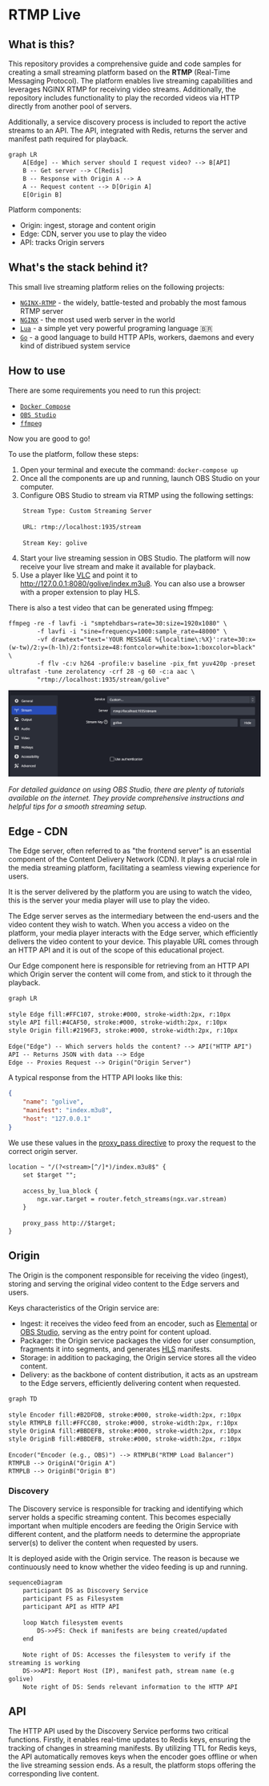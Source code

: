 # RTMP Live

## What is this?

This repository provides a comprehensive guide and code samples for creating a small streaming platform based on the **RTMP** (Real-Time Messaging Protocol). The platform enables live streaming capabilities and leverages NGINX RTMP for receiving video streams. Additionally, the repository includes functionality to play the recorded videos via HTTP directly from another pool of servers.

Additionally, a service discovery process is included to report the active streams to an API. The API, integrated with Redis, returns the server and manifest path required for playback.

```mermaid
graph LR
    A[Edge] -- Which server should I request video? --> B[API]
    B -- Get server --> C[Redis]
    B -- Response with Origin A --> A
    A -- Request content --> D[Origin A]
    E[Origin B]
```

Platform components:

* Origin: ingest, storage and content origin
* Edge: CDN, server you use to play the video
* API: tracks Origin servers

## What's the stack behind it?

This small live streaming platform relies on the following projects:

* [`NGINX-RTMP`](https://github.com/arut/nginx-rtmp-module) - the widely, battle-tested and probably the most famous RTMP server
* [`NGINX`](https://www.nginx.com/) - the most used werb server in the world
* [`Lua`](https://www.lua.org/) - a simple yet very powerful programing language 🇧🇷
* [`Go`](https://go.dev/) - a good language to build HTTP APIs, workers, daemons and every kind of distribued system service

## How to use

There are some requirements you need to run this project:
* [`Docker Compose`](https://docs.docker.com/compose/)
* [`OBS Studio`](https://obsproject.com/)
* [`ffmpeg`](https://www.ffmpeg.org/)

Now you are good to go!

To use the platform, follow these steps:

1. Open your terminal and execute the command:
```docker-compose up```
2. Once all the components are up and running, launch OBS Studio on your computer.
3. Configure OBS Studio to stream via RTMP using the following settings:

```
    Stream Type: Custom Streaming Server

    URL: rtmp://localhost:1935/stream

    Stream Key: golive
```

4. Start your live streaming session in OBS Studio. The platform will now receive your live stream and make it available for playback.
5. Use a player like [VLC](https://www.videolan.org/vlc/) and point it to http://127.0.0.1:8080/golive/index.m3u8. You can also use a browser with a proper extension to play HLS.

There is also a test video that can be generated using ffmpeg:

```console
ffmpeg -re -f lavfi -i "smptehdbars=rate=30:size=1920x1080" \
        -f lavfi -i "sine=frequency=1000:sample_rate=48000" \
        -vf drawtext="text='YOUR MESSAGE %{localtime\:%X}':rate=30:x=(w-tw)/2:y=(h-lh)/2:fontsize=48:fontcolor=white:box=1:boxcolor=black" \
        -f flv -c:v h264 -profile:v baseline -pix_fmt yuv420p -preset ultrafast -tune zerolatency -crf 28 -g 60 -c:a aac \
        "rtmp://localhost:1935/stream/golive"
```

![RTMP Settings](misc/rtmp_settings.png)

*For detailed guidance on using OBS Studio, there are plenty of tutorials available on the internet. They provide comprehensive instructions and helpful tips for a smooth streaming setup.*

## Edge - CDN

The Edge server, often referred to as "the frontend server" is an essential component of the Content Delivery Network (CDN). It plays a crucial role in the media streaming platform, facilitating a seamless viewing experience for users.

It is the server delivered by the platform you are using to watch the video, this is the server your media player will use to play the video.

The Edge server serves as the intermediary between the end-users and the video content they wish to watch. When you access a video on the platform, your media player interacts with the Edge server, which efficiently delivers the video content to your device. This playable URL comes through an HTTP API and it is out of the scope of this educational project.

Our Edge component here is responsible for retrieving from an HTTP API which Origin server the content will come from, and stick to it through the playback.

```mermaid
graph LR

style Edge fill:#FFC107, stroke:#000, stroke-width:2px, r:10px
style API fill:#4CAF50, stroke:#000, stroke-width:2px, r:10px
style Origin fill:#2196F3, stroke:#000, stroke-width:2px, r:10px

Edge("Edge") -- Which servers holds the content? --> API("HTTP API")
API -- Returns JSON with data --> Edge
Edge -- Proxies Request --> Origin("Origin Server")
```

A typical response from the HTTP API looks like this:

```json
{
    "name": "golive",
    "manifest": "index.m3u8",
    "host": "127.0.0.1"
}
```

We use these values in the [proxy_pass directive](https://docs.nginx.com/nginx/admin-guide/web-server/reverse-proxy/) to proxy the request to the correct origin server.


```nginx
location ~ "/(?<stream>[^/]*)/index.m3u8$" {
    set $target "";

    access_by_lua_block {
        ngx.var.target = router.fetch_streams(ngx.var.stream)
    }

    proxy_pass http://$target;
}
```

## Origin

The Origin is the component responsible for receiving the video (ingest), storing and serving the original video content to the Edge servers and users.

Keys characteristics of the Origin service are:

* Ingest: it receives the video feed from an encoder, such as [Elemental](https://aws.amazon.com/elemental-server/) or [OBS Studio](https://obsproject.com/), serving as the entry point for content upload.
* Packager: the Origin service packages the video for user consumption, fragments it into segments, and generates [HLS](https://developer.apple.com/streaming/) manifests.
* Storage: in addition to packaging, the Origin service stores all the video content.
* Delivery: as the backbone of content distribution, it acts as an upstream to the Edge servers, efficiently delivering content when requested.

```mermaid
graph TD

style Encoder fill:#B2DFDB, stroke:#000, stroke-width:2px, r:10px
style RTMPLB fill:#FFCC80, stroke:#000, stroke-width:2px, r:10px
style OriginA fill:#BBDEFB, stroke:#000, stroke-width:2px, r:10px
style OriginB fill:#BBDEFB, stroke:#000, stroke-width:2px, r:10px

Encoder("Encoder (e.g., OBS)") --> RTMPLB("RTMP Load Balancer")
RTMPLB --> OriginA("Origin A")
RTMPLB --> OriginB("Origin B")
```

### Discovery

The Discovery service is responsible for tracking and identifying which server holds a specific streaming content. This becomes especially important when multiple encoders are feeding the Origin Service with different content, and the platform needs to determine the appropriate server(s) to deliver the content when requested by users.

It is deployed aside with the Origin service. The reason is because we continuously need to know whether the video feeding is up and running.

```mermaid
sequenceDiagram
    participant DS as Discovery Service
    participant FS as Filesystem
    participant API as HTTP API

    loop Watch filesystem events
        DS->>FS: Check if manifests are being created/updated
    end

    Note right of DS: Accesses the filesystem to verify if the streaming is working
    DS->>API: Report Host (IP), manifest path, stream name (e.g golive)
    Note right of DS: Sends relevant information to the HTTP API
```

## API

The HTTP API used by the Discovery Service performs two critical functions. Firstly, it enables real-time updates to Redis keys, ensuring the tracking of changes in streaming manifests. By utilizing TTL for Redis keys, the API automatically removes keys when the encoder goes offline or when the live streaming session ends. As a result, the platform stops offering the corresponding live content.
